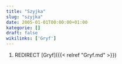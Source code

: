 ```yaml
---
title: "Szyjka"
slug: "szyjka"
date: 2005-01-01T00:00:00+01:00
kategorie: []
draft: false
wikilinks: ['Gryf']
---
```

1.  REDIRECT [Gryf]({{< relref "Gryf.md" >}})